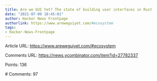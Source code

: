 ```yaml
---
title: Are we GUI Yet? The state of building user interfaces in Rust
date: "2021-07-09 10:45:01"
author: Hacker News Frontpage
authorlink: https://www.areweguiyet.com/#ecosystem
tags:
- Hacker-News-Frontpage
---
```


<p>Article URL: <a href="https://www.areweguiyet.com/#ecosystem">https://www.areweguiyet.com/#ecosystem</a></p>
<p>Comments URL: <a href="https://news.ycombinator.com/item?id=27782337">https://news.ycombinator.com/item?id=27782337</a></p>
<p>Points: 136</p>
<p># Comments: 97</p>
